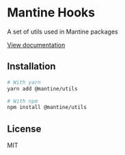 # Mantine Hooks

A set of utils used in Mantine packages

[View documentation](https://mantine.dev/)

## Installation

```bash
# With yarn
yarn add @mantine/utils

# With npm
npm install @mantine/utils
```

## License

MIT
